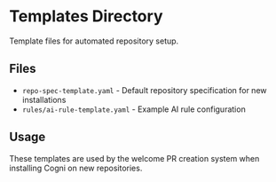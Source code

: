 # Templates Directory

Template files for automated repository setup.

## Files
- `repo-spec-template.yaml` - Default repository specification for new installations
- `rules/ai-rule-template.yaml` - Example AI rule configuration

## Usage
These templates are used by the welcome PR creation system when installing Cogni on new repositories.
